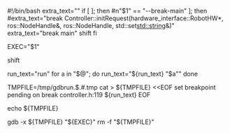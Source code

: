 #!/bin/bash
extra_text=""
if [  ]; then #n"$1" == "--break-main" ]; then
  #extra_text="break Controller::initRequest(hardware_interface::RobotHW*, ros::NodeHandle&, ros::NodeHandle, std::set<std::string>&)"
  extra_text="break main"
  shift
fi

EXEC="$1"

shift

run_text="run"
for a in "$@"; do
  run_text="${run_text} \"$a\""
done

TMPFILE=/tmp/gdbrun.$$.$#.tmp
cat > ${TMPFILE} <<EOF
set breakpoint pending on
break controller.h:119
${run_text}
EOF

echo ${TMPFILE}

gdb -x ${TMPFILE} "${EXEC}"
rm -f "${TMPFILE}"

